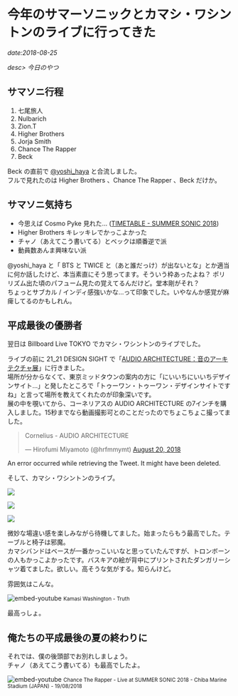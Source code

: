 # 今年のサマーソニックとカマシ・ワシントンのライブに行ってきた

*date:2018-08-25*

*desc> 今日のやつ*

## サマソニ行程
1. 七尾旅人
1. Nulbarich
1. Zion.T
1. Higher Brothers
1. Jorja Smith
1. Chance The Rapper
1. Beck

Beck の直前で [@yoshi_haya](https://twitter.com/yoshi_haya) と合流しました。  
フルで見れたのは Higher Brothers 、Chance The Rapper 、Beck だけか。

## サマソニ気持ち
- 今思えば Cosmo Pyke 見れた… ([TIMETABLE - SUMMER SONIC 2018](https://summer-sonic-e4f01.firebaseapp.com/))
- Higher Brothers キレッキレでかっこよかった
- チャノ（あえてこう書いてる）とベックは順番逆で派
- 動員数あんま興味ない派

@yoshi_haya と「 BTS と TWICE と（あと誰だっけ）が出ないとな」とか適当に何か話したけど、本当素直にそう思ってます。そういう枠あったよね？ ポリリズム出た頃のパフューム見たの覚えてるんだけど。堂本剛がそれ？  
ちょっとサブカル / インディ感強いかな…って印象でした。いやなんか感覚が麻痺してるのかもしれん。

## 平成最後の優勝者
翌日は Billboard Live TOKYO でカマシ・ワシントンのライブでした。

ライブの前に 21_21 DESIGN SIGHT で「[AUDIO ARCHITECTURE：音のアーキテクチャ展](http://www.2121designsight.jp/program/audio_architecture/)」に行きました。  
場所が分からなくて、東京ミッドタウンの案内の方に「にいいちにいいちデザインサイト…」と発したところで「トゥーワン・トゥーワン・デザインサイトですね」と言って場所を教えてくれたのが印象深いです。  
展の中を覗いてから、コーネリアスの AUDIO ARCHITECTURE の7インチを購入しました。15秒までなら動画撮影可とのことだったのでちょこちょこ撮ってました。

<amp-twitter width="375" height="472" layout="responsive" data-tweetid="1031457713815871495">
  <blockquote placeholder>
    <p>Cornelius - AUDIO ARCHITECTURE</p>&mdash; Hirofumi Miyamoto (@hrfmmymt)
    <a href="https://twitter.com/hrfmmymt/status/1031457713815871495">August 20, 2018</a>
  </blockquote>
  <div fallback>
    An error occurred while retrieving the Tweet. It might have been deleted.
  </div>
</amp-twitter>

そして、カマシ・ワシントンのライブ。  

![](/static/img/posts/20180825-01.jpg=780x1040)

![](/static/img/posts/20180825-02.jpg=780x1040)

![](/static/img/posts/20180825-03.jpg=780x585)

微妙な場違い感を楽しみながら待機してました。始まったらもう最高でした。テーブルと椅子は邪魔。  
カマシバンドはベースが一番かっこいいなと思っていたんですが、トロンボーンの人もかっこよかったです。バスキアの絵が背中にプリントされたダンガリーシャツ着てました。欲しい。高そうな気がする。知らんけど。

雰囲気はこんな。

![embed-youtube](OxzIuLD1R98)
<small>Kamasi Washington - Truth</small>

最高っしょ。

## 俺たちの平成最後の夏の終わりに
それでは、僕の後頭部でお別れしましょう。  
チャノ（あえてこう書いてる）も最高でしたよ。

![embed-youtube](LZKC3pRzmZk)
<small>Chance The Rapper - Live at SUMMER SONIC 2018 - Chiba Marine Stadium (JAPAN) - 19/08/2018</small>